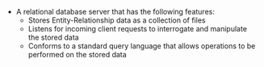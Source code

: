 * A relational database server that has the following features:
  * Stores Entity-Relationship data as a collection of files
  * Listens for incoming client requests to interrogate and manipulate the stored data
  * Conforms to a standard query language that allows operations to be performed on the stored data
